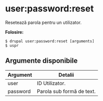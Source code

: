 # user:password:reset
Resetează parola pentru un utilizator.

**Folosire:**
```
$ drupal user:password:reset [arguments]
$ uspr  
```

## Argumente disponibile
Argument | Detalii
---------|-------------
user | ID Utilizator.
password | Parola sub formă de text.

